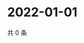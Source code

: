 # 2022-01-01

共 0 条

<!-- BEGIN WEIBO -->
<!-- 最后更新时间 Sat Jan 01 2022 17:00:50 GMT+0800 (China Standard Time) -->

<!-- END WEIBO -->
